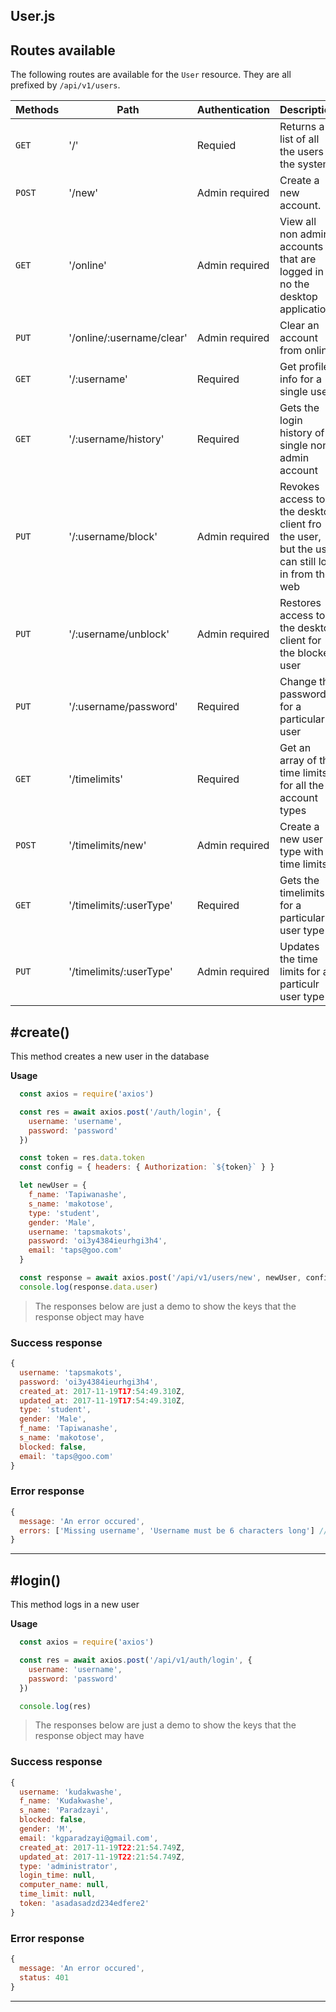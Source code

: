 ## User.js

## Routes available

The following routes are available for the ```User``` resource. They are all prefixed by ```/api/v1/users```.

| Methods | Path | Authentication | Description |
| --- | --- | --- | --- |
| `GET` | '/' | Requied | Returns a list of all the users in the system |
| `POST` | '/new' | Admin required | Create a new account. |
| `GET` | '/online' | Admin required | View all non admin accounts that are logged in no the desktop application |
| `PUT` | '/online/:username/clear' | Admin required | Clear an account from online |
| `GET` | '/:username' | Required | Get profile info for a single user |
| `GET` | '/:username/history' | Required | Gets the login history of a single non admin account |
| `PUT` | '/:username/block' | Admin required | Revokes access to the desktop client fro the user, but the user can still log in from the web |
| `PUT` | '/:username/unblock' | Admin required | Restores access to the desktop client for the blocked user |
| `PUT` | '/:username/password' | Required | Change the password for a particular user |
| `GET` | '/timelimits' | Required | Get an array of the time limits for all the account types |
| `POST` | '/timelimits/new' | Admin required | Create a new user type with time limits |
| `GET` | '/timelimits/:userType' | Required | Gets the timelimits for a particular user type |
| `PUT` | '/timelimits/:userType' | Admin required | Updates the time limits for a particulr user type |


## #create()

This method creates a new user in the database

**Usage**
```javascript
  const axios = require('axios')

  const res = await axios.post('/auth/login', {
    username: 'username',
    password: 'password'
  })

  const token = res.data.token
  const config = { headers: { Authorization: `${token}` } }

  let newUser = {
    f_name: 'Tapiwanashe',
    s_name: 'makotose',
    type: 'student',
    gender: 'Male',
    username: 'tapsmakots',
    password: 'oi3y4384ieurhgi3h4',
    email: 'taps@goo.com'
  }

  const response = await axios.post('/api/v1/users/new', newUser, config)
  console.log(response.data.user)
```

> The responses below are just a demo to show the keys that the response object may have 
### Success response

```js
{
  username: 'tapsmakots',
  password: 'oi3y4384ieurhgi3h4',
  created_at: 2017-11-19T17:54:49.310Z,
  updated_at: 2017-11-19T17:54:49.310Z,
  type: 'student',
  gender: 'Male',
  f_name: 'Tapiwanashe',
  s_name: 'makotose',
  blocked: false,
  email: 'taps@goo.com'
}
```

### Error response

```js
{
  message: 'An error occured',
  errors: ['Missing username', 'Username must be 6 characters long'] // in the case of invalid input
}
```
---
## #login()

This method logs in a new user

**Usage**
```javascript
  const axios = require('axios')

  const res = await axios.post('/api/v1/auth/login', {
    username: 'username',
    password: 'password'
  })

  console.log(res)
```

> The responses below are just a demo to show the keys that the response object may have 
### Success response

```js
{
  username: 'kudakwashe',
  f_name: 'Kudakwashe',
  s_name: 'Paradzayi',
  blocked: false,
  gender: 'M',
  email: 'kgparadzayi@gmail.com',
  created_at: 2017-11-19T22:21:54.749Z,
  updated_at: 2017-11-19T22:21:54.749Z,
  type: 'administrator',
  login_time: null,
  computer_name: null,
  time_limit: null,
  token: 'asadasadzd234edfere2'
}
```

### Error response

```js
{
  message: 'An error occured',
  status: 401
}
```
---